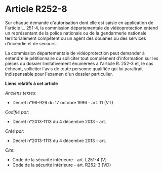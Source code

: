 # Article R252-8

Sur chaque demande d'autorisation dont elle est saisie en application de l'article L. 251-4, la commission départementale de
vidéoprotection entend un représentant de la police nationale ou de la gendarmerie nationale territorialement compétent ou un
agent des douanes ou des services d'incendie et de secours. 

La commission départementale de vidéoprotection peut demander à entendre le pétitionnaire ou solliciter tout complément
d'information sur les pièces du dossier limitativement énumérées à l'article R. 252-3 et, le cas échéant, solliciter l'avis
de toute personne qualifiée qui lui paraîtrait indispensable pour l'examen d'un dossier particulier.

**Liens relatifs à cet article**

_Anciens textes_:

  - Décret n°96-926 du 17 octobre 1996 - art. 11 (VT)

_Codifié par_:

  - Décret n°2013-1113 du 4 décembre 2013 - art.

_Créé par_:

  - Décret n°2013-1113 du 4 décembre 2013 - art.

_Cite_:

  - Code de la sécurité intérieure - art. L251-4 (V)
  - Code de la sécurité intérieure - art. R252-3 (VD)
